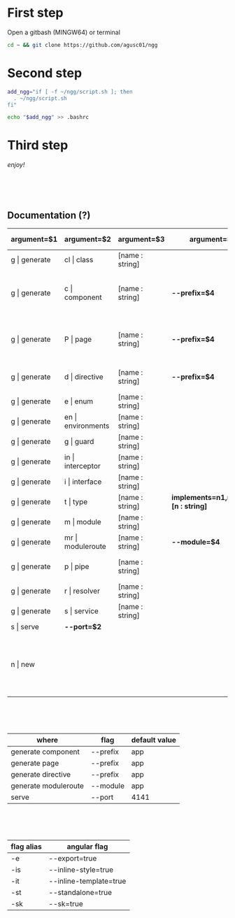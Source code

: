 # First step

Open a gitbash (MINGW64) or terminal

```bash
cd ~ && git clone https://github.com/agusc01/ngg
```

# Second step

```bash
add_ngg="if [ -f ~/ngg/script.sh ]; then
  . ~/ngg/script.sh
fi"

echo "$add_ngg" >> .bashrc
```

# Third step

_enjoy!_

<br>
<br>
<br>

## Documentation (?)

| argument=$1   | argument=$2        | argument=$3     | argument=$4                              | default flags                                                                                    | type   | flags alias                    |
| ------------- | ------------------ | --------------- | ---------------------------------------- | ------------------------------------------------------------------------------------------------ | ------ | ------------------------------ |
| g \| generate | cl \| class        | [name : string] |                                          | --type=class                                                                                     | native |                                |
| g \| generate | c \| component     | [name : string] | **--prefix=$4**                          |                                                                                                  | native | -e \| -is \| -it \| -st \| -sk |
| g \| generate | P \| page          | [name : string] | **--prefix=$4**                          | --type=page                                                                                      | native | -e \| -is \| -it \| -st \| -sk |
| g \| generate | d \| directive     | [name : string] | **--prefix=$4**                          |                                                                                                  | native | -e \| -st \| -sk               |
| g \| generate | e \| enum          | [name : string] |                                          | --type=enum                                                                                      | native |                                |
| g \| generate | en \| environments | [name : string] |                                          |                                                                                                  | native |                                |
| g \| generate | g \| guard         | [name : string] |                                          | --functional=true                                                                                | native | -sk                            |
| g \| generate | in \| interceptor  | [name : string] |                                          | --functional=true                                                                                | native | -sk                            |
| g \| generate | i \| interface     | [name : string] |                                          | --type=interface                                                                                 | native |                                |
| g \| generate | t \| type          | [name : string] | **implements=n1,n2,...,nn [n : string]** | --type=type                                                                                      | fake   |                                |
| g \| generate | m \| module        | [name : string] |                                          |                                                                                                  | native |                                |
| g \| generate | mr \| moduleroute  | [name : string] | **--module=$4**                          | --routing=true                                                                                   | native |                                |
| g \| generate | p \| pipe          | [name : string] |                                          |                                                                                                  | native | -e \| -st \| -sk               |
| g \| generate | r \| resolver      | [name : string] |                                          | --functional=true                                                                                | native | -sk                            |
| g \| generate | s \| service       | [name : string] |                                          |                                                                                                  | native | -sk                            |
| s \| serve    | **--port=$2**      |                 |                                          | --open                                                                                           | native |                                |
| n \| new      |                    |                 |                                          | --skipt-test=true <br> --style=scss <br> --standalone=false <br> --routing=true <br> --ssr=false | native |                                |

<br>
<br>
<br>

| where                | flag     | default value |
| -------------------- | -------- | ------------- |
| generate component   | --prefix | app           |
| generate page        | --prefix | app           |
| generate directive   | --prefix | app           |
| generate moduleroute | --module | app           |
| serve                | --port   | 4141          |

<br>
<br>
<br>

| flag alias | angular flag           |
| ---------- | ---------------------- |
| -e         | --export=true          |
| -is        | --inline-style=true    |
| -it        | --inline-template=true |
| -st        | --standalone=true      |
| -sk        | --sk=true              |
